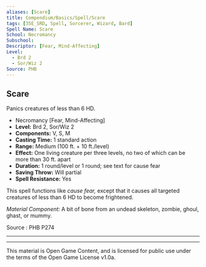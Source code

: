 ```yaml
---
aliases: [Scare]
title: Compendium/Basics/Spell/Scare
tags: [35E_SRD, Spell, Sorcerer, Wizard, Bard]
Spell Name: Scare
School: Necromancy
Subschool: 
Descriptor: [Fear, Mind-Affecting]
Level:
  - Brd 2
  - Sor/Wiz 2
Source: PHB
---
```



## Scare

Panics creatures of less than 6 HD.

*   Necromancy [Fear, Mind-Affecting]
*   **Level:** Brd 2, Sor/Wiz 2
*   **Components:** V, S, M
*   **Casting Time:** 1 standard action
*   **Range:** Medium (100 ft. + 10 ft./level)
*   **Effect:** One living creature per three levels, no two of which can be more than 30 ft. apart
*   **Duration:** 1 round/level or 1 round; see text for cause fear
*   **Saving Throw:** Will partial
*   **Spell Resistance:** Yes

<p>This spell functions like <i>cause fear,</i> except that it causes all targeted creatures of less than 6 HD to become frightened.</p><p><i>Material Component:</i> A bit of bone from an undead skeleton, zombie, ghoul, ghast, or mummy.</p>

Source : PHB P274

---

---

This material is Open Game Content, and is licensed for public use under
the terms of the Open Game License v1.0a.
